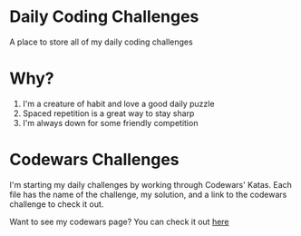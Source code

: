 # Daily Coding Challenges
A place to store all of my daily coding challenges

# Why? 
1. I'm a creature of habit and love a good daily puzzle
2. Spaced repetition is a great way to stay sharp
3. I'm always down for some friendly competition

# Codewars Challenges
I'm starting my daily challenges by working through Codewars' Katas. 
Each file has the name of the challenge, my solution, and a link to the codewars challenge to check it out. 

Want to see my codewars page? You can check it out <a href="https://www.codewars.com/users/katieleebrown/stats">here</a>

